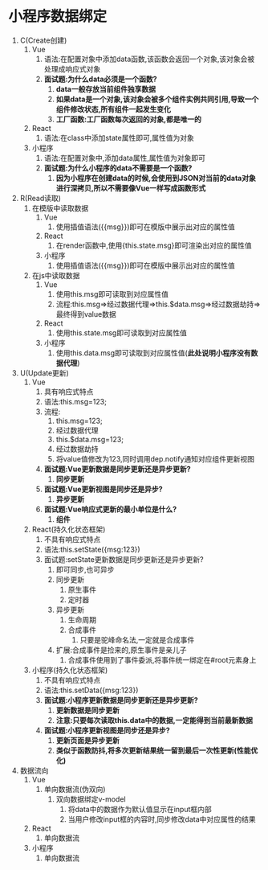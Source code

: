 # 小程序数据绑定

1. C(Create创建)
   1. Vue
      1. 语法:在配置对象中添加data函数,该函数会返回一个对象,该对象会被处理成响应式对象
      2. **面试题:为什么data必须是一个函数?**
         1. **data一般存放当前组件独享数据**
         2. **如果data是一个对象,该对象会被多个组件实例共同引用,导致一个组件修改状态,所有组件一起发生变化**
         3. **工厂函数:工厂函数每次返回的对象,都是唯一的**
   2. React
      1. 语法:在class中添加state属性即可,属性值为对象
   3. 小程序
      1. 语法:在配置对象中,添加data属性,属性值为对象即可
      2. **面试题:为什么小程序的data不需要是一个函数?**
         1. **因为小程序在创建data的时候,会使用到JSON对当前的data对象进行深拷贝,所以不需要像Vue一样写成函数形式**
2. R(Read读取)
   1. 在模版中读取数据
      1. Vue
         1. 使用插值语法({{msg}})即可在模版中展示出对应的属性值
      2. React
         1. 在render函数中,使用{this.state.msg}即可渲染出对应的属性值
      3. 小程序
         1. 使用插值语法({{msg}})即可在模版中展示出对应的属性值
   2. 在js中读取数据
      1. Vue
         1. 使用this.msg即可读取到对应属性值
         2. 流程:this.msg=>经过数据代理=>this.$data.msg=>经过数据劫持=>最终得到value数据
      2. React
         1. 使用this.state.msg即可读取到对应属性值
      3. 小程序
         1. 使用this.data.msg即可读取到对应属性值(**此处说明小程序没有数据代理**)
3. U(Update更新)
   1. Vue
      1. 具有响应式特点
      2. 语法:this.msg=123;
      3. 流程:
         1. this.msg=123;
         2. 经过数据代理
         3. this.$data.msg=123;
         4. 经过数据劫持
         5. 将value值修改为123,同时调用dep.notify通知对应组件更新视图
      4. **面试题:Vue更新数据是同步更新还是异步更新?**
         1. **同步更新**
      5. **面试题:Vue更新视图是同步还是异步?**
         1. **异步更新**
      6. **面试题:Vue响应式更新的最小单位是什么?**
         1. **组件**
   2. React(持久化状态框架)
      1. 不具有响应式特点
      2. 语法:this.setState({msg:123})
      3. 面试题:setState更新数据是同步更新还是异步更新?
         1. 即可同步,也可异步
         2. 同步更新
            1. 原生事件
            2. 定时器
         3. 异步更新
            1. 生命周期
            2. 合成事件
               1. 只要是驼峰命名法,一定就是合成事件
         4. 扩展:合成事件是捡来的,原生事件是亲儿子
            1. 合成事件使用到了事件委派,将事件统一绑定在#root元素身上
   3. 小程序(持久化状态框架)
      1. 不具有响应式特点
      2. 语法:this.setData({msg:123})
      3. **面试题:小程序更新数据是同步更新还是异步更新?**
         1. **更新数据是同步更新**
         2. **注意:只要每次读取this.data中的数据,一定能得到当前最新数据**
      4. **面试题:小程序更新视图是同步还是异步?**
         1. **更新页面是异步更新**
         2. **类似于函数防抖,将多次更新结果统一留到最后一次性更新(性能优化)**
4. 数据流向
   1. Vue
      1. 单向数据流(伪双向)
         1. 双向数据绑定v-model
            1. 将data中的数据作为默认值显示在input框内部
            2. 当用户修改input框的内容时,同步修改data中对应属性的结果
   2. React
      1. 单向数据流
   3. 小程序
      1. 单向数据流

